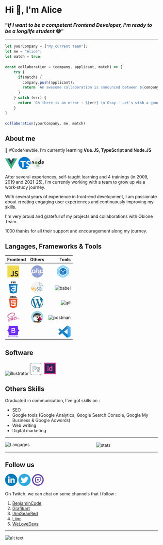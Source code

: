# Hi 👋, I'm Alice

### "*If I want to be a competent Frontend Developer, I'm ready to be a longlife student* 😅"

<!--
**alice-sebego/alice-sebego** is a ✨ _special_ ✨ repository because its `README.md` (this file) appears on your GitHub profile.
-->
---
```javascript
let yourCompany = ["My current team"];
let me = "Alice";
let match = true;
 
const collaboration = (company, applicant, match) => {  
    try {
      if(match) {
        company.push(applicant);
        return `An awesome collaboration is announced between ${company[0]} and ${company[1]} 🤩`;
      }
    } catch (err) {
      return `Oh there is an error : ${err} \n Okay ! Let's wish a good continuation 🙂`;
    }  
}

collaboration(yourCompany, me, match)
```
## About me

🌱 #CodeNewbie, I’m currently learning **Vue.JS, TypeScript and Node.JS**

<img src="./assets/vue-js-logo.png" alt="php" width="40" height="35"/> <img src="./assets/typescript.svg" alt="php" width="40" height="40"/> <img src="./assets/nodejs.svg" alt="php" width="40" height="40"/>

 After several experiences, self-taught learning and 4 trainings (in 2009, 2019 and 2021-25), I'm currently working with a team to grow up via a work-study journey.

 With several years of experience in front-end development, I am passionate about creating engaging user experiences and continuously improving my skills.

 I'm very proud and grateful of my projects and collaborations with Obione Team.

 1000 thanks for all their support and encouragement along my journey.

## Langages, Frameworks & Tools

| Frontend      | Others        | Tools |
| ------------- |:-------------:| -----:|
| <img src="https://raw.githubusercontent.com/devicons/devicon/master/icons/javascript/javascript-original.svg" alt="javascript" width="40" height="40"/> | <img src="./assets/php.svg" alt="php" width="40" height="40"/> | <img src="./assets/webpack-icon.svg" alt="webpack" width="50" height="50"/> |
| <img src="https://raw.githubusercontent.com/devicons/devicon/master/icons/css3/css3-original-wordmark.svg" alt="css3" width="40" height="40"/> | <img src="./assets/mysql.svg" alt="php" width="40" height="40"/> | <img src="https://www.vectorlogo.zone/logos/babeljs/babeljs-icon.svg" alt="babel" width="40" height="40"/> |
| <img src="https://raw.githubusercontent.com/devicons/devicon/master/icons/html5/html5-original-wordmark.svg" alt="html5" width="40" height="40"/> | <img src="./assets/wordpress-logo.png?raw=true" alt="WordPress" width="40" height="40"/>  | <img src="https://www.vectorlogo.zone/logos/git-scm/git-scm-icon.svg" alt="git" width="40" height="40"/> |
| <img src="https://raw.githubusercontent.com/devicons/devicon/master/icons/sass/sass-original.svg" alt="sass" width="40" height="40"/> | <img src="./assets/prestashop.svg" alt="PrestaShop" width="40" height="40"/> | <img src="https://www.vectorlogo.zone/logos/getpostman/getpostman-icon.svg" alt="postman" width="40" height="40"/> |
| <img src="https://raw.githubusercontent.com/devicons/devicon/master/icons/bootstrap/bootstrap-plain-wordmark.svg" alt="bootstrap" width="40" height="40"/> |  | <img src="./assets/VScode.png" alt="VS Code" width="40" height="40"/> |

## Software

<img src="https://www.vectorlogo.zone/logos/adobe_illustrator/adobe_illustrator-icon.svg" alt="illustrator" width="40" height="40"/> <img src="https://raw.githubusercontent.com/devicons/devicon/master/icons/photoshop/photoshop-line.svg" alt="photoshop" width="40" height="40"/> <img src="./assets/indesign-logo.svg" alt="photoshop" width="44" height="44"/>

## Others Skills

Graduated in communication, I've got skills on : 
* SEO
* Google tools (Google Analytics, Google Search Console, Google My Business & Google Adwords)
* Web writing
* Digital marketing

---

<p><img align="left" src="https://github-readme-stats.vercel.app/api/top-langs?username=alice-sebego&show_icons=true&locale=en&layout=compact" alt="Langages" width="300" /></p>
<p><img align="center" src="https://github-readme-stats.vercel.app/api?username=alice-sebego&show_icons=true&locale=en" alt="stats" width="300" /></p>

---
## Follow us

<a href="https://linkedin.com/in/alicesebego" target="blank"><img src="./assets/linkedin.svg" alt="Linked In" width="40" height="40"/></a>
<a href="https://twitter.com/comamalice" target="blank"><img src="./assets/twitter-icon.svg" alt="Twitter" width="40" height="40"/></a>
<img src="./assets/twitch-logo.png" alt="Twitch" width="40" height="40"/> 

On Twitch, we can chat on some channels that I follow :

1. [BenjaminCode](https://www.twitch.tv/benjamincode "Benjamin Code")
2. [Grafikart](https://www.twitch.tv/grafikart "Grafikart")
3. [IAmSeanRed](https://www.twitch.tv/iamseanred "IamSeanRed")
4. [Liior](https://www.twitch.tv/liior "Liior")
5. [WeLoveDevs](https://www.twitch.tv/welovedevs "We Love Devs")

---

![alt text](https://komarev.com/ghpvc/?username=alice-sebego&label=Profile%20views&color=0e75b6&style=flat "Viewers")
